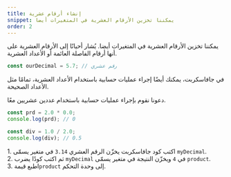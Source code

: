 ```yaml
---
title: إنشاء أرقام عشرية
snippet: يمكننا تخزين الأرقام العشرية في المتغيرات أيضا
order: 2
---
```


يمكننا تخزين الأرقام العشرية في المتغيرات أيضا. يُشار أحيانًا إلى الأرقام العشرية
على أنها أرقام الفاصلة العائمة أو الأعداد العشرية.

```js
const ourDecimal = 5.7; // رقم عشري
```

في جافاسكربت، يمكنك أيضًا إجراء عمليات حسابية باستخدام الأعداد العشرية، تمامًا مثل
الأعداد الصحيحة.

دعونا نقوم بإجراء عمليات حسابية باستخدام عددين عشريين معًا.

```js
const prd = 2.0 * 0.0;
console.log(prd); // 0

const div = 1.0 / 2.0;
console.log(div); // 0.5
```

<div class="quiz">
1. اكتب كود جافاسكربت يخزّن الرقم العشري <code>3.14</code> في متغير يسمّى <code>myDecimal</code>.<br>
2. ثم اكتب كودًا يضرب <code>myDecimal</code> في <code>4</code> ويخزّن النتيجة في متغير يسمّى <code>product</code>.<br>
3. اطبع قيمة<code>product</code> إلى وحدة التحكم.<br>
</div>
